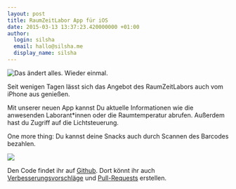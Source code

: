 ```yaml
---
layout: post
title: RaumZeitLabor App für iOS
date: 2015-03-13 13:37:23.420000000 +01:00
author:
  login: silsha
  email: hallo@silsha.me
  display_name: silsha
---
```

<img src="/assets/rzlapp-mockup.png" style="float:left;">

Das ändert alles. Wieder einmal.

Seit wenigen Tagen lässt sich das Angebot des RaumZeitLabors 
auch vom iPhone aus genießen.

Mit unserer neuen App kannst Du aktuelle Informationen wie die anwesenden
Laborant*innen oder die Raumtemperatur abrufen. Außerdem hast du Zugriff auf
die Lichtsteuerung.

One more thing: Du kannst deine Snacks auch durch Scannen des 
Barcodes bezahlen.

<a href="https://itunes.apple.com/us/app/raumzeitlabor/id968588733"><img src="/assets/apple_appstore.svg"></a>

Den Code findet ihr auf <a href="https://github.com/silsha/raumzeitlabor-ios/">Github</a>.
Dort könnt ihr auch <a href="https://github.com/silsha/raumzeitlabor-ios/issues">Verbesserungsvorschläge</a>
und <a href="https://github.com/silsha/raumzeitlabor-ios/pulls">Pull-Requests</a>
erstellen.
